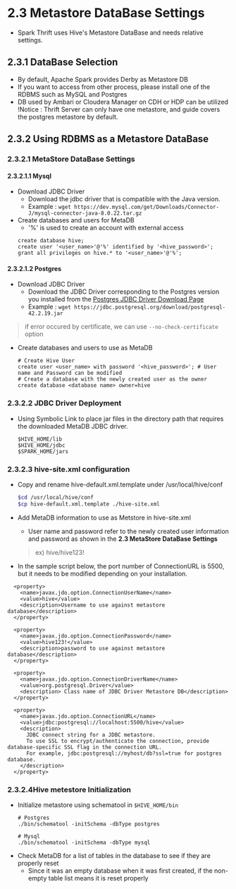 # 2.3 Metastore DataBase Settings
- Spark Thrift uses Hive's Metastore DataBase and needs relative settings.

## 2.3.1 DataBase Selection
- By default, Apache Spark provides Derby as Metastore DB
- If you want to access from other process, please install one of the RDBMS such as MySQL and Postgres
- DB used by Ambari or Cloudera Manager on CDH or HDP can be utilized
!Notice : Thrift Server can only have one metastore, and guide covers the postgres metastore by default.

## 2.3.2 Using RDBMS as a Metastore DataBase
### 2.3.2.1 MetaStore DataBase Settings
#### 2.3.2.1.1 Mysql
- Download JDBC Driver
  - Download the jdbc driver that is compatible with the Java version.
  - Example : ```wget https://dev.mysql.com/get/Downloads/Connector-J/mysql-connector-java-8.0.22.tar.gz```
- Create databases and users for MetaDB
  - '%' is used to create an account with external access
  ```
  create database hive;
  create user '<user_name>'@'%' identified by '<hive_password>';
  grant all privileges on hive.* to '<user_name>'@'%';
  ```

#### 2.3.2.1.2 Postgres
- Download JDBC Driver
  - Download the JDBC Driver corresponding to the Postgres version you installed from the [Postgres JDBC Driver Download Page](https://jdbc.postgresql.org/download.html)
  - Example : ``` wget https://jdbc.postgresql.org/download/postgresql-42.2.19.jar ```
> if error occured by certificate, we can use `--no-check-certificate` option
- Create databases and users to use as MetaDB
  ```
  # Create Hive User
  create user <user_name> with password '<hive_password>'; # User name and Password can be modified
  # Create a database with the newly created user as the owner
  create database <database name> owner=hive 
  ```

### 2.3.2.2 JDBC Driver Deployment
- Using Symbolic Link to place jar files in the directory path that requires the downloaded MetaDB JDBC driver.
  ```
  $HIVE_HOME/lib
  $HIVE_HOME/jdbc
  $SPARK_HOME/jars
  ```
### 2.3.2.3 hive-site.xml configuration
- Copy and rename hive-default.xml.template under /usr/local/hive/conf
  ```zsh
  $cd /usr/local/hive/conf
  $cp hive-default.xml.template ./hive-site.xml
  ```
  
- Add MetaDB information to use as Metstore in hive-site.xml
  - User name and password refer to the newly created user information and password as shown in the **2.3 MetaStore DataBase Settings**
  > ex) hive/hive123!

- In the sample script below, the port number of ConnectionURL is 5500, but it needs to be modified depending on your installation.

```
  <property>
    <name>javax.jdo.option.ConnectionUserName</name>
    <value>hive</value>
    <description>Username to use against metastore database</description>
  </property>
  
  <property>
    <name>javax.jdo.option.ConnectionPassword</name>
    <value>hive123!</value>
    <description>password to use against metastore database</description>
  </property>
  
  <property>
    <name>javax.jdo.option.ConnectionDriverName</name>
    <value>org.postgresql.Driver</value>
    <description> Class name of JDBC Driver Metastore DB</description>
  </property>
  
  <property>
    <name>javax.jdo.option.ConnectionURL</name>
    <value>jdbc:postgresql://localhost:5500/hive</value>
    <description>
      JDBC connect string for a JDBC metastore.
      To use SSL to encrypt/authenticate the connection, provide database-specific SSL flag in the connection URL.
      For example, jdbc:postgresql://myhost/db?ssl=true for postgres database.
    </description>
  </property>
```

### 2.3.2.4Hive metestore Initialization
- Initialize metastore using schematool in `$HIVE_HOME/bin`
  ```
  # Postgres
  ./bin/schematool -initSchema -dbType postgres 
  
  # Mysql
  ./bin/schematool -initSchema -dbType mysql
  ```
- Check MetaDB for a list of tables in the database to see if they are properly reset
  - Since it was an empty database when it was first created, if the non-empty table list means it is reset properly
